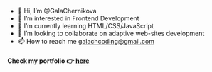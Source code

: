 - 👋 Hi, I’m @GalaChernikova
- 👀 I’m interested in Frontend Development
- 🌱 I’m currently learning HTML/CSS/JavaScript
- 💞️ I’m looking to collaborate on adaptive web-sites development
- 📫 How to reach me galachcoding@gmail.com

#### Check my portfolio 👉 [here](https://galachernikova.github.io/portfolio/)

<!---
GalaChernikova/GalaChernikova is a ✨ special ✨ repository because its `README.md` (this file) appears on your GitHub profile.
You can click the Preview link to take a look at your changes.
--->
